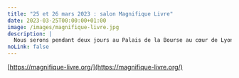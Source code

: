 ```yaml
---
title: "25 et 26 mars 2023 : salon Magnifique Livre"
date: 2023-03-25T00:00:00+01:00
image: /images/magnifique-livre.jpg
description: |
  Nous serons pendant deux jours au Palais de la Bourse au cœur de Lyon
noLink: false
---
```

[https://magnifique-livre.org/](https://magnifique-livre.org/)
